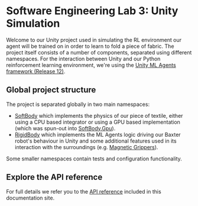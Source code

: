 # Software Engineering Lab 3: Unity Simulation

Welcome to our Unity project used in simulating the RL environment our agent will be trained on in order to learn to fold a piece of fabric. The project itself consists of a number of components, separated using different namespaces. For the interaction between Unity and our Python reinforcement learning environment, we're using the [Unity ML Agents framework (Release 12)](https://github.com/Unity-Technologies/ml-agents).

## Global project structure

The project is separated globally in two main namespaces:

- [SoftBody](/api/SoftBody.html) which implements the physics of our piece of textile, either using a CPU based integrator or using a GPU based implementation (which was spun-out into [SoftBody.Gpu](/api/SoftBody.Gpu.html)).
- [RigidBody](/api/RigidBody.html) which implements the ML Agents logic driving our Baxter robot's behaviour in Unity and some additional features used in its interaction with the surroundings (e.g. [Magnetic Grippers](/api/RigidBody.BaxterHandGrab.html)).

Some smaller namespaces contain tests and configuration functionality.

## Explore the API reference

For full details we refer you to the [API reference](/api/Configuration.html) included in this documentation site.
